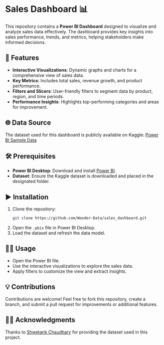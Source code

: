 # Sales Dashboard 📊
 
This repository contains a **Power BI Dashboard** designed to visualize and analyze sales data effectively. The dashboard provides key insights into sales performance, trends, and metrics, helping stakeholders make informed decisions.

## 🚀 Features
- **Interactive Visualizations**: Dynamic graphs and charts for a comprehensive view of sales data.  
- **Key Metrics**: Includes total sales, revenue growth, and product performance.  
- **Filters and Slicers**: User-friendly filters to segment data by product, region, and time periods.  
- **Performance Insights**: Highlights top-performing categories and areas for improvement.

## 🌐 Data Source  
The dataset used for this dashboard is publicly available on Kaggle: [Power BI Sample Data](https://www.kaggle.com/datasets/shwetankchaudhary/power-bi-sample-data?resource=download)

## 🛠️ Prerequisites  
- **Power BI Desktop**: Download and install [Power BI](https://powerbi.microsoft.com/).  
- **Dataset**: Ensure the Kaggle dataset is downloaded and placed in the designated folder.

## ▶️ Installation  
1. Clone the repository:  
   ```bash
   git clone https://github.com/Wander-Data/sales_dashboard.git
   ```  
2. Open the `.pbix` file in Power BI Desktop.  
3. Load the dataset and refresh the data model.  

## 👨‍💻 Usage  
- Open the Power BI file.  
- Use the interactive visualizations to explore the sales data.  
- Apply filters to customize the view and extract insights.  

## 💡 Contributions  
Contributions are welcome! Feel free to fork this repository, create a branch, and submit a pull request for improvements or additional features.  

## 🙏🏻 Acknowledgments  
Thanks to [Shwetank Chaudhary](https://www.kaggle.com/shwetankchaudhary) for providing the dataset used in this project.

